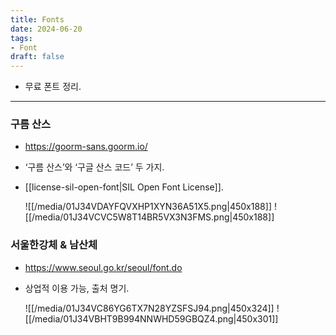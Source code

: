 ```yaml
---
title: Fonts
date: 2024-06-20
tags:
- Font
draft: false
---
```


- 무료 폰트 정리.

---
### 구름 산스
- https://goorm-sans.goorm.io/
- ‘구름 산스’와 ‘구글 산스 코드’ 두 가지.
- [[license-sil-open-font|SIL Open Font License]].

    ![[/media/01J34VDAYFQVXHP1XYN36A51X5.png|450x188]]
    ![[/media/01J34VCVC5W8T14BR5VX3N3FMS.png|450x188]]


### 서울한강체 & 남산체
- https://www.seoul.go.kr/seoul/font.do
- 상업적 이용 가능, 출처 명기.

    ![[/media/01J34VC86YG6TX7N28YZSFSJ94.png|450x324]]
    ![[/media/01J34VBHT9B994NNWHD59GBQZ4.png|450x301]]

